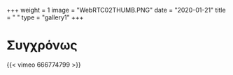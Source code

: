 +++
weight = 1
image = "WebRTC02THUMB.PNG"
date = "2020-01-21"
title = " "
type = "gallery1"
+++

# Συγχρόνως 

<!-- Χρησιμοποιώντας την γλώσσα προγραμματισμού JavaScript και  τεχνολογία webRTC δημιουργώ έναν αλγόριθμο που  μεταβάλει την εικόνα ενός live feed της New York Times Square ανάλογα με την πληροφορία εικόνας που δέχεται ως είσοδο από την προσωπική μου web cam.   -->
{{< vimeo 666774799 >}}




<!-- The [Grand Canyon](https://en.wikipedia.org/w/index.php?title=Grand_Canyon&oldid=952699432)  -->

